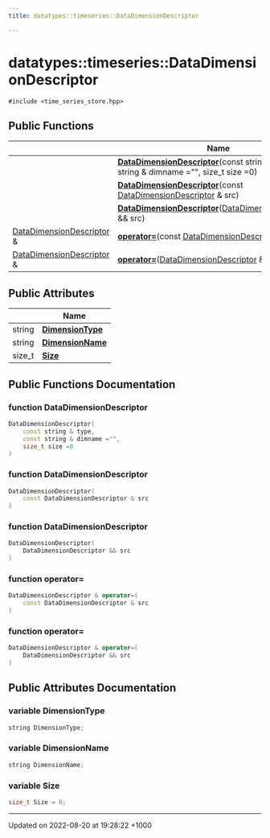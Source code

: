 ```yaml
---
title: datatypes::timeseries::DataDimensionDescriptor

---
```


# datatypes::timeseries::DataDimensionDescriptor






`#include <time_series_store.hpp>`

## Public Functions

|                | Name           |
| -------------- | -------------- |
| | **[DataDimensionDescriptor](/uchronia-ts-doc/cpp/Classes/classdatatypes_1_1timeseries_1_1DataDimensionDescriptor/#function-datadimensiondescriptor)**(const string & type, const string & dimname ="", size_t size =0) |
| | **[DataDimensionDescriptor](/uchronia-ts-doc/cpp/Classes/classdatatypes_1_1timeseries_1_1DataDimensionDescriptor/#function-datadimensiondescriptor)**(const [DataDimensionDescriptor](/uchronia-ts-doc/cpp/Classes/classdatatypes_1_1timeseries_1_1DataDimensionDescriptor/) & src) |
| | **[DataDimensionDescriptor](/uchronia-ts-doc/cpp/Classes/classdatatypes_1_1timeseries_1_1DataDimensionDescriptor/#function-datadimensiondescriptor)**([DataDimensionDescriptor](/uchronia-ts-doc/cpp/Classes/classdatatypes_1_1timeseries_1_1DataDimensionDescriptor/) && src) |
| [DataDimensionDescriptor](/uchronia-ts-doc/cpp/Classes/classdatatypes_1_1timeseries_1_1DataDimensionDescriptor/) & | **[operator=](/uchronia-ts-doc/cpp/Classes/classdatatypes_1_1timeseries_1_1DataDimensionDescriptor/#function-operator=)**(const [DataDimensionDescriptor](/uchronia-ts-doc/cpp/Classes/classdatatypes_1_1timeseries_1_1DataDimensionDescriptor/) & src) |
| [DataDimensionDescriptor](/uchronia-ts-doc/cpp/Classes/classdatatypes_1_1timeseries_1_1DataDimensionDescriptor/) & | **[operator=](/uchronia-ts-doc/cpp/Classes/classdatatypes_1_1timeseries_1_1DataDimensionDescriptor/#function-operator=)**([DataDimensionDescriptor](/uchronia-ts-doc/cpp/Classes/classdatatypes_1_1timeseries_1_1DataDimensionDescriptor/) && src) |

## Public Attributes

|                | Name           |
| -------------- | -------------- |
| string | **[DimensionType](/uchronia-ts-doc/cpp/Classes/classdatatypes_1_1timeseries_1_1DataDimensionDescriptor/#variable-dimensiontype)**  |
| string | **[DimensionName](/uchronia-ts-doc/cpp/Classes/classdatatypes_1_1timeseries_1_1DataDimensionDescriptor/#variable-dimensionname)**  |
| size_t | **[Size](/uchronia-ts-doc/cpp/Classes/classdatatypes_1_1timeseries_1_1DataDimensionDescriptor/#variable-size)**  |

## Public Functions Documentation

### function DataDimensionDescriptor

```cpp
DataDimensionDescriptor(
    const string & type,
    const string & dimname ="",
    size_t size =0
)
```


### function DataDimensionDescriptor

```cpp
DataDimensionDescriptor(
    const DataDimensionDescriptor & src
)
```


### function DataDimensionDescriptor

```cpp
DataDimensionDescriptor(
    DataDimensionDescriptor && src
)
```


### function operator=

```cpp
DataDimensionDescriptor & operator=(
    const DataDimensionDescriptor & src
)
```


### function operator=

```cpp
DataDimensionDescriptor & operator=(
    DataDimensionDescriptor && src
)
```


## Public Attributes Documentation

### variable DimensionType

```cpp
string DimensionType;
```


### variable DimensionName

```cpp
string DimensionName;
```


### variable Size

```cpp
size_t Size = 0;
```


-------------------------------

Updated on 2022-08-20 at 19:28:22 +1000